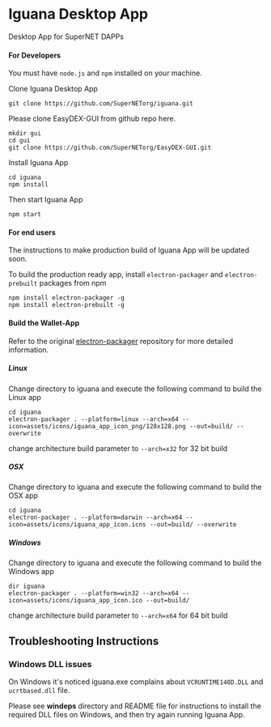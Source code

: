 # Iguana Desktop App
Desktop App for SuperNET DAPPs

#### For Developers
You must have `node.js` and `npm` installed on your machine.

Clone Iguana Desktop App
```shell
git clone https://github.com/SuperNETorg/iguana.git
```

Please clone EasyDEX-GUI from github repo here.
```shell
mkdir gui
cd gui
git clone https://github.com/SuperNETorg/EasyDEX-GUI.git
```

Install Iguana App
```shell
cd iguana
npm install
```

Then start Iguana App
```shell
npm start
```

#### For end users
The instructions to make production build of Iguana App will be updated soon.

To build the production ready app, install `electron-packager` and `electron-prebuilt` packages from npm
```shell
npm install electron-packager -g
npm install electron-prebuilt -g
```

#### **Build the Wallet-App**
Refer to the original [electron-packager](https://github.com/electron-userland/electron-packager) repository for more detailed information.

##### Linux
Change directory to iguana and execute the following command to build the Linux app
```shell
cd iguana
electron-packager . --platform=linux --arch=x64 --icon=assets/icons/iguana_app_icon_png/128x128.png --out=build/ --overwrite
```
change architecture build parameter to ```--arch=x32``` for 32 bit build

##### OSX
Change directory to iguana and execute the following command to build the OSX app
```shell
cd iguana
electron-packager . --platform=darwin --arch=x64 --icon=assets/icons/iguana_app_icon.icns --out=build/ --overwrite
```

##### Windows
Change directory to iguana and execute the following command to build the Windows app
```shell
dir iguana
electron-packager . --platform=win32 --arch=x64 --icon=assets/icons/iguana_app_icon.ico --out=build/
```
change architecture build parameter to ```--arch=x64``` for 64 bit build


## Troubleshooting Instructions

### Windows DLL issues
On Windows it's noticed iguana.exe complains about `VCRUNTIME140D.DLL` and `ucrtbased.dll` file.

Please see **windeps** directory and README file for instructions to install the required DLL files on Windows, and then try again running Iguana App.
